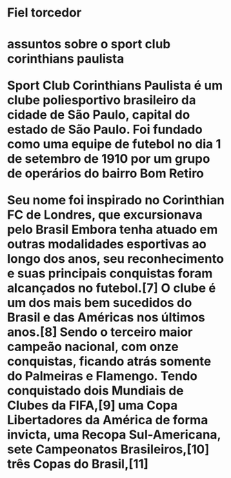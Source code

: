 <H1>Fiel torcedor<H1>
<body>

<p>assuntos sobre o sport club corinthians paulista<p>
<p>Sport Club Corinthians Paulista é um clube poliesportivo brasileiro da cidade de São Paulo, capital do estado de São Paulo. Foi fundado como uma equipe de futebol no dia 1 de setembro de 1910 por um grupo de operários do bairro Bom Retiro<p>
<p>Seu nome foi inspirado no Corinthian FC de Londres, que excursionava pelo Brasil
Embora tenha atuado em outras modalidades esportivas ao longo dos anos, seu reconhecimento e suas principais conquistas foram alcançados no futebol.[7] O clube é um dos mais bem sucedidos do Brasil e das Américas nos últimos anos.[8] Sendo o terceiro maior campeão nacional, com onze conquistas, ficando atrás somente do Palmeiras e Flamengo. Tendo conquistado dois Mundiais de Clubes da FIFA,[9] uma Copa Libertadores da América de forma invicta, uma Recopa Sul-Americana, sete Campeonatos Brasileiros,[10] três Copas do Brasil,[11]<p>
